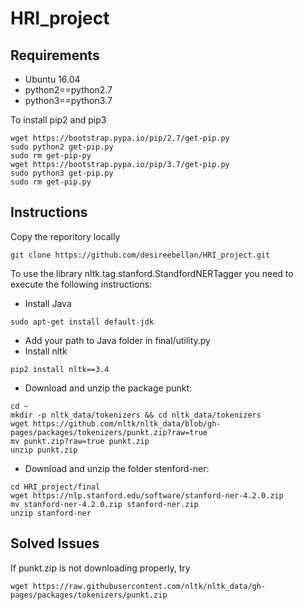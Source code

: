 # HRI_project

## Requirements

* Ubuntu 16.04
* python2==python2.7
* python3==python3.7

To install pip2 and pip3

```
wget https://bootstrap.pypa.io/pip/2.7/get-pip.py 
sudo python2 get-pip.py
sudo rm get-pip-py
wget https://bootstrap.pypa.io/pip/3.7/get-pip.py 
sudo python3 get-pip.py
sudo rm get-pip.py
```
## Instructions
Copy the reporitory locally

```
git clone https://github.com/desireebellan/HRI_project.git
```
To use the library nltk.tag.stanford.StandfordNERTagger you need to execute the following instructions:
* Install Java
```
sudo apt-get install default-jdk
```
* Add your path to Java folder in final/utility.py
* Install nltk
```
pip2 install nltk==3.4
```
* Download and unzip the package punkt:
```
cd ~
mkdir -p nltk_data/tokenizers && cd nltk_data/tokenizers
wget https://github.com/nltk/nltk_data/blob/gh-pages/packages/tokenizers/punkt.zip?raw=true
mv punkt.zip?raw=true punkt.zip
unzip punkt.zip
```
* Download and unzip the folder stenford-ner:
```
cd HRI_project/final
wget https://nlp.stanford.edu/software/stanford-ner-4.2.0.zip
mv stanford-ner-4.2.0.zip stanford-ner.zip
unzip stanford-ner
```
## Solved Issues
If punkt.zip is not downloading properly, try
```
wget https://raw.githubusercontent.com/nltk/nltk_data/gh-pages/packages/tokenizers/punkt.zip

```
